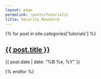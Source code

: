```yaml
---
layout: page
permalink: /posts/tutorials/
title: Security Research
---
```


<div class="posts">
  {% for post in site.categories['tutorials'] %}
    <article class="post">
      <h1>
          <a href="{{ site.baseurl }}{{ post.url }}">{{ post.title }}</a>
      </h1>
      <div>
        <p class="post_date">{{ post.date | date: "%B %e, %Y" }}</p>
      </div>
<!--       <div class="entry">
        {{ post.excerpt }}
      </div>
      <a href="{{ site.baseurl }}{{ post.url }}" class="read-more">
          Read More
      </a> -->
    </article>
  {% endfor %}
</div>
